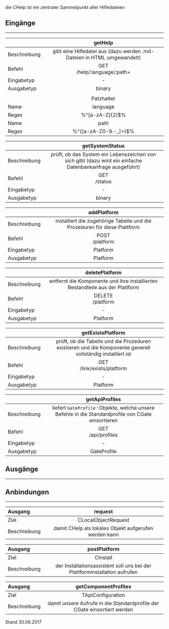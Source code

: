 die CHelp ist ein zentraler Sammelpunkt aller Hilfedateien

## Eingänge
---------------

||getHelp|
| :----------- |:-----: |
|Beschreibung| gibt eine Hilfedatei aus (dazu werden .md-Dateien in HTML umgewandelt)|
|Befehl|  GET <br>/help/:language/:path+|
|Eingabetyp| -|
|Ausgabetyp| binary|
|||
||Patzhalter|
|Name|language|
|Regex|%^[a-zA-Z]{2}$%|
|Name|path|
|Regex|%^([a-zA-Z0-9\.\-_]+)$%|

||getSystemStatus|
| :----------- |:-----: |
|Beschreibung| prüft, ob das System ein Lebenszeichen von sich gibt (dazu wird ein einfache Datenbankanfrage ausgeführt)|
|Befehl|  GET <br>/status|
|Eingabetyp| -|
|Ausgabetyp| binary|

||addPlatform|
| :----------- |:-----: |
|Beschreibung| installiert die zugehörige Tabelle und die Prozeduren für diese Plattform|
|Befehl| POST<br>/platform|
|Eingabetyp| Platform|
|Ausgabetyp| Platform|

||deletePlatform|
| :----------- |:-----: |
|Beschreibung| entfernt die Komponente und ihre installierten Bestandteile aus der Plattform|
|Befehl| DELETE<br>/platform|
|Eingabetyp| -|
|Ausgabetyp| Platform|

||getExistsPlatform|
| :----------- |:-----: |
|Beschreibung| prüft, ob die Tabelle und die Prozeduren existieren und die Komponente generell vollständig installiert ist|
|Befehl| GET<br>/link/exists/platform|
|Eingabetyp| -|
|Ausgabetyp| Platform|

||getApiProfiles|
| :----------- |:-----: |
|Beschreibung| liefert `GateProfile`-Objekte, welche unsere Befehle in die Standardprofile von CGate einsortieren|
|Befehl| GET<br>/api/profiles|
|Eingabetyp| -|
|Ausgabetyp| GateProfile|


## Ausgänge
---------------


## Anbindungen
---------------

|Ausgang|request|
| :----------- |:-----: |
|Ziel| CLocalObjectRequest|
|Beschreibung| damit CHelp als lokales Objekt aufgerufen werden kann|

|Ausgang|postPlatform|
| :----------- |:-----: |
|Ziel| CInstall|
|Beschreibung| der Installationsassistent soll uns bei der Plattforminstallation aufrufen|

|Ausgang|getComponentProfiles|
| :----------- |:-----: |
|Ziel| TApiConfiguration|
|Beschreibung| damit unsere Aufrufe in die Standardprofile der CGate einsortiert werden|


Stand 30.06.2017
